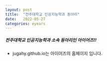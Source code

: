 ```yaml
---
layout:	post
title:	"전주대학교 인공지능학과 동아리"
date:	2022-05-27 
categories:	eyears
---
```

##### 전주대학교 인공지능학과 소속 동아리인 아이어즈!!
* jugahy.github.io는 아이어즈의 홈페이지 입니다.
